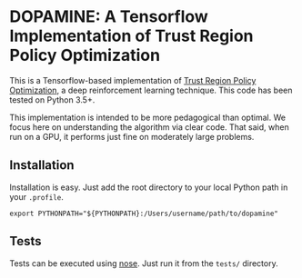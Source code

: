 # DOPAMINE: A Tensorflow Implementation of Trust Region Policy Optimization

This is a Tensorflow-based implementation of [Trust Region Policy
Optimization](https://arxiv.org/abs/1502.05477), a deep reinforcement learning
technique. This code has been tested on Python 3.5+.

This implementation is intended to be more pedagogical than optimal. We focus
here on understanding the algorithm via clear code. That said, when run on a
GPU, it performs just fine on moderately large problems.

## Installation

Installation is easy. Just add the root directory to your local Python path in
your `.profile`.

```unix
export PYTHONPATH="${PYTHONPATH}:/Users/username/path/to/dopamine"
```

## Tests

Tests can be executed using [nose](http://nose.readthedocs.io/en/latest/). Just
run it from the ```tests/``` directory.


